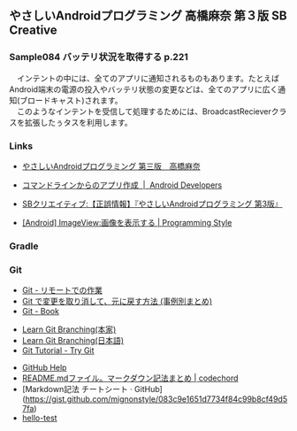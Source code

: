 ## やさしいAndroidプログラミング 高橋麻奈 第３版 SB Creative
### Sample084 バッテリ状況を取得する p.221
　インテントの中には、全てのアプリに通知されるものもあります。たとえばAndroid端末の電源の投入やバッテリ状態の変更などは、全てのアプリに広く通知(ブロードキャスト)されます。  
　このようなインテントを受信して処理するためには、BroadcastRecieverクラスを拡張したぅタスを利用します。

### Links
* [やさしいAndroidプログラミング  第三版　高橋麻奈](http://mana.on.coocan.jp/yasaa.html,favicon)
* [コマンドラインからのアプリ作成  |  Android Developers](https://developer.android.com/studio/build/building-cmdline?hl=ja,favicon)
* [SBクリエイティブ:【正誤情報】『やさしいAndroidプログラミング 第3版』](https://www.sbcr.jp/support/14003.html,favicon)

* [[Android] ImageView:画像を表示する | Programming Style](http://www.programing-style.com/android/android-api/android-imageview/,favicon)

### Gradle

### Git
* [Git - リモートでの作業](https://git-scm.com/book/ja/v1/Git-%E3%81%AE%E5%9F%BA%E6%9C%AC-%E3%83%AA%E3%83%A2%E3%83%BC%E3%83%88%E3%81%A7%E3%81%AE%E4%BD%9C%E6%A5%AD)
* [Git で変更を取り消して、元に戻す方法 (事例別まとめ)](http://www-creators.com/archives/1290)
* [Git - Book](https://git-scm.com/book/ja/v1/)
- [Learn Git Branching(本家)](http://learngitbranching.js.org/)
- [Learn Git Branching(日本語)](http://k.swd.cc/learnGitBranching-ja/)
- [Git Tutorial - Try Git](https://try.github.io/levels/1/challenges/1)
* [GitHub Help](https://help.github.com/categories/writing-on-github/)
* [README.mdファイル。マークダウン記法まとめ | codechord](http://codechord.com/2012/01/readme-markdown/)
* [Markdown記法 チートシート · GitHub] (https://gist.github.com/mignonstyle/083c9e1651d7734f84c99b8cf49d57fa)
* [hello-test](test/test.md)
